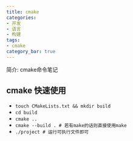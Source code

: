 ```yaml
---
title: cmake
categories:
- 开发
- 语言
- 构建 
tags:
- cmake
category_bar: true
---
```

简介: cmake命令笔记
<!-- more -->
## cmake 快速使用
* `touch CMakeLists.txt && mkdir build`
* `cd build`
* `cmake ..`
* `cmake --build . # 若有make的话则直接使用make`
* `./project # 运行可执行文件即可` 
